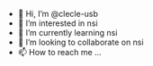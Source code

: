 - 👋 Hi, I’m @clecle-usb
- 👀 I’m interested in nsi
- 🌱 I’m currently learning nsi
- 💞️ I’m looking to collaborate on nsi
- 📫 How to reach me ...

<!---
clecle-usb/clecle-usb is a ✨ special ✨ repository because its `README.md` (this file) appears on your GitHub profile.
You can click the Preview link to take a look at your changes.
--->
